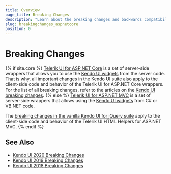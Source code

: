 ```yaml
---
title: Overview
page_title: Breaking Changes
description: "Learn about the breaking changes and backwards compatibility released by {{ site.product }}."
slug: breakingchanges_aspnetcore
position: 0
---
```


# Breaking Changes

{% if site.core %}
[Telerik UI for ASP.NET Core](https://www.telerik.com/aspnet-core-ui) is a set of server-side wrappers that allows you to use the [Kendo UI widgets](https://docs.telerik.com/kendo-ui/introduction) from the server code. That is why, all important changes in the Kendo UI suite also apply to the client-side code and behavior of the Telerik UI for ASP.NET Core wrappers. For the list of all breaking changes, refer to the articles on the [Kendo UI breaking changes](https://docs.telerik.com/kendo-ui/backwards-compatibility/2019-backward-compatibility).
{% else %}
[Telerik UI for ASP.NET MVC](https://www.telerik.com/aspnet-mvc) is a set of server-side wrappers that allows using the [Kendo UI widgets](https://docs.telerik.com/kendo-ui/introduction) from C# or VB.NET code.

The [breaking changes in the vanilla Kendo UI for jQuery suite](https://docs.telerik.com/kendo-ui/backwards-compatibility/2019-backward-compatibility) apply to the client-side code and behavior of the Telerik UI HTML Helpers for ASP.NET MVC.
{% endif %}

## See Also

* [Kendo UI 2020 Breaking Changes](https://docs.telerik.com/kendo-ui/backwards-compatibility/2020-backward-compatibility)
* [Kendo UI 2019 Breaking Changes](https://docs.telerik.com/kendo-ui/backwards-compatibility/2019-backward-compatibility)
* [Kendo UI 2018 Breaking Changes](https://docs.telerik.com/kendo-ui/backwards-compatibility/2018-backward-compatibility)
